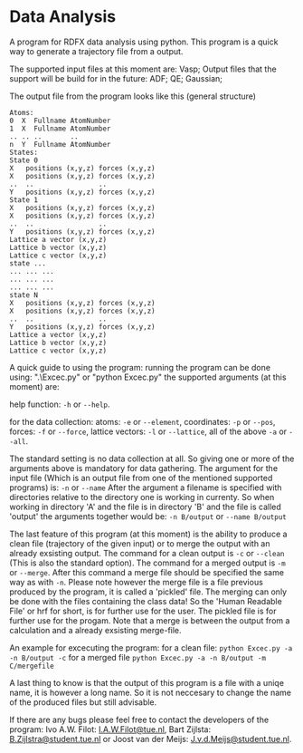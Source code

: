 Data Analysis
=============

A program for RDFX data analysis using python.
This program is a quick way to generate a trajectory file from a output.

The supported input files at this moment are: 
Vasp; 
Output files that the support will be build for in the future: 
ADF; 
QE; 
Gaussian; 

The output file from the program looks like this (general structure)
```
Atoms:
0  X  Fullname AtomNumber
1  X  Fullname AtomNumber
.. .. ..       ..
n  Y  Fullname AtomNumber
States:
State 0
X	positions (x,y,z) forces (x,y,z)
X	positions (x,y,z) forces (x,y,z)
..	..                ..
Y	positions (x,y,z) forces (x,y,z)
State 1
X	positions (x,y,z) forces (x,y,z)
X	positions (x,y,z) forces (x,y,z)
..	..                ..
Y	positions (x,y,z) forces (x,y,z)
Lattice a vector (x,y,z)
Lattice b vector (x,y,z)
Lattice c vector (x,y,z)
state ...
...	...	...
...	...	...
...	...	...
state N
X	positions (x,y,z) forces (x,y,z)
X	positions (x,y,z) forces (x,y,z)
..	..                ..
Y	positions (x,y,z) forces (x,y,z)
Lattice a vector (x,y,z)
Lattice b vector (x,y,z)
Lattice c vector (x,y,z)
```

A quick guide to using the program:
running the program can be done using: ".\Excec.py" or "python Excec.py"
the supported arguments (at this moment) are:

help function: `-h` or `--help`.

for the data collection:
atoms:			`-e` or `--element`,
coordinates:		`-p` or `--pos`,
forces:			`-f` or `--force`,
lattice vectors:	`-l` or `--lattice`,
all of the above	`-a` or `--all`.

The standard setting is no data collection at all.
So giving one or more of the arguments above is mandatory for data gathering.
The argument for the input file (Which is an output file from one of the mentioned supported programs) is:
	`-n` or `--name`
After the argument a filename is specified with directories relative to the directory one is working in currenty.
So when working in directory 'A' and the file is in directory 'B' and the file is called 'output' the arguments together would be:
	`-n B/output` or `--name B/output`

The last feature of this program (at this moment) is the ability to produce a clean file (trajectory of the given input) or to merge the output with an already exsisting output.
The command for a clean output is `-c` or `--clean` (This is also the standard option).
The command for a merged output is `-m` or `--merge`. After this command a merge file should be specified the same way as with `-n`.
Please note however the merge file is a file previous produced by the program, it is called a 'pickled' file.
The merging can only be done with the files containing the class data! So the 'Human Readable File' or hrf for short,
is for further use for the user. The pickled file is for further use for the progam. 
Note that a merge is between the output from a calculation and a already exsisting merge-file.

An example for excecuting the program:
for a clean file: `python Excec.py -a -n B/output -c`
for a merged file `python Excec.py -a -n B/output -m C/mergefile`

A last thing to know is that the output of this program is a file with a uniqe name, it is however a long name.
So it is not neccesary to change the name of the produced files but still advisable.

If there are any bugs please feel free to contact the developers of the program:
Ivo A.W. Filot: I.A.W.Filot@tue.nl, Bart Zijlsta: B.Zijlstra@student.tue.nl or Joost van der Meijs: J.v.d.Meijs@student.tue.nl.
